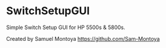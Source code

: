 # SwitchSetupGUI

Simple Switch Setup GUI for HP 5500s & 5800s.

Created by Samuel Montoya
https://github.com/Sam-Montoya
